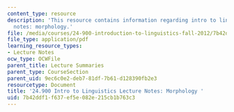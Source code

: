 ```yaml
---
content_type: resource
description: 'This resource contains information regarding intro to linguistics lecture
  notes: morphology.'
file: /media/courses/24-900-introduction-to-linguistics-fall-2012/7b42ddf1f637ef5e082e215cb1b763c3_MIT24_900F12_Morphology.pdf
file_type: application/pdf
learning_resource_types:
- Lecture Notes
ocw_type: OCWFile
parent_title: Lecture Summaries
parent_type: CourseSection
parent_uid: 9ec6c0e2-deb7-81df-7b61-d128390fb2e3
resourcetype: Document
title: '24.900 Intro to Linguistics Lecture Notes: Morphology '
uid: 7b42ddf1-f637-ef5e-082e-215cb1b763c3
---
```

